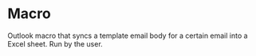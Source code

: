 # Macro
Outlook macro that syncs a template email body for a certain email into a Excel sheet. Run by the user.
